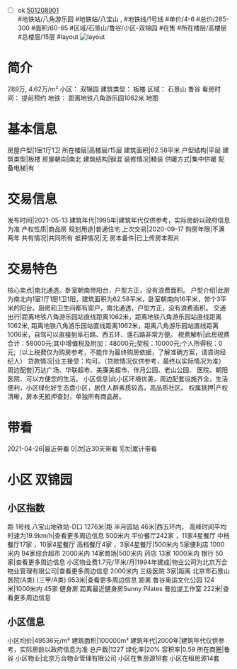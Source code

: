 - [ ] ok [501208901](https://bj.5i5j.com/ershoufang/501208901.html)  
 #地铁站/八角游乐园 #地铁站/八宝山 ,  #地铁线/1号线
#单价/4-6 #总价/285-300 #面积/60-65   #区域/石景山/鲁谷/小区-双锦园 #在售 #所在楼层/高楼层 #总楼层/15层 #layout 
![layout](http://image2a.5i5j.com/bdir/layout/7989ddf47fc84970b362d1f70783ed41.jpg_P5.jpg) 
# 简介 
 289万,  4.62万/m² 
小区： 双锦园
建筑类型： 板楼
区域： 石景山 鲁谷
看房时间： 提前预约
地铁： 距离地铁八角游乐园1062米 地图
# 基本信息 
 房屋户型|1室1厅1卫
所在楼层|高楼层/15层
建筑面积|62.58平米
户型结构|平层
建筑类型|板楼
房屋朝向|南北
建筑结构|钢混
装修情况|精装
供暖方式|集中供暖
配备电梯|有
# 交易信息 
 发布时间|2021-05-13
建筑年代|1995年|建筑年代仅供参考，实际房龄以政府信息为准
产权性质|商品房
规划用途|普通住宅
上次交易|2020-09-17
购房年限|不满两年
共有情况|共同所有
抵押情况|无
房本备件|已上传房本照片
# 交易特色 
 核心卖点|南北通透。卧室朝南带阳台，户型方正，没有浪费面积。
户型介绍|此房为南北向1室1厅1厨1卫1阳，建筑面积为62.58平米，卧室朝南向16平米，带个3平米的阳台。厨房和卫生间都有窗户，南北通透，户型方正，没有浪费面积。
交通出行|距离地铁八角游乐园站直线距离1062米，距离地铁八角游乐园站直线距离1062米, 距离地铁八角游乐园站直线距离1062米，距离八角游乐园站直线距离1006米，自驾可以直接到阜石路、西五环、莲石路非常方便。
税费解析|此房税费合计：58000元;其中增值税及附加：48000元;契税：10000元;个人所得税：0元;（以上税费仅为购房参考，不能作为最终购房依据，了解准确方案，请咨询经纪人）
贷款情况|业主接受：均可。（贷款情况仅供参考，最终以实际情况为准）
周边配套|万达广场、华联超市、美廉美超市、伴月公园、老山公园、 医院、朝阳医院、可以方便您的生活。
小区信息|此小区环境优美，周边配套设施齐全，生活便利，小区绿化好生态盘小区，居住人群素质较高，高品质社区。
权属抵押|产权清晰，房本无抵押查封，单独所有商品房。
# 带看 
 2021-04-26|最近带看	 0|次|近30天带看	 1|次|累计带看
# 小区 双锦园
## 小区指数 
 距 1号线 八宝山地铁站-D口 1276米|距 半月园站 46米|西五环内， 高峰时间平均时速为19.9km/h|查看更多周边信息
500米内 平价餐厅242家 ，11家4星餐厅
中档餐厅17家 ，10家4星餐厅
高档餐厅4家 ，3家4星餐厅|500米内 5家便利店
1000米内 94家综合超市
2000米内 14家商场|500米内 药店 13家
1000米内 银行 50家|查看更多周边信息
小区物业费1.7元/平米/月|1994年建成|物业公司为北京万合物业管理有限公司|查看更多周边信息
2000米内 三级医院 3家|距离 北京市石景山医院(A类) (三甲/A类) 953米|查看更多周边信息
距离 鲁谷奥运文化公园 124米|1000米内 45家 健身房
距离最近健身房Sunny Pilates 普拉提工作室 222米|查看更多周边信息
## 小区信息 
 小区均价|49536元/m²
建筑面积|100000m²
建筑年代|2000年|建筑年代仅供参考，实际房龄以政府信息为准
总户数|1227
绿化率|20%
容积率|0.59
所在商圈|鲁谷
小区物业|北京万合物业管理有限公司
小区在售房源18套
小区在租房源14套
